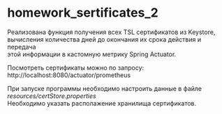 # homework_sertificates_2
Реализована функция получения всех TSL сертификатов из Keystore,   
вычисления количества дней до окончания их срока действия и передача   
этой информации в кастомную метрику Spring Actuator.  

Посмотреть сертификаты можно по запросу:
http://localhost:8080/actuator/prometheus

При запуске программы необходимо настроить данные в файле  
_resources/certStore.properties_  
Необходимо указать располажение хранилища сертификатов.
